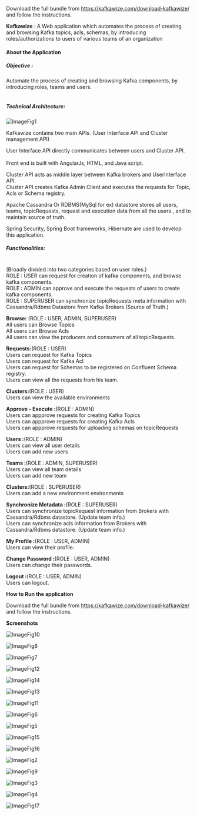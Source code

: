 
Download the full bundle from https://kafkawize.com/download-kafkawize/ and follow the instructions.

<b>Kafkawize</b> : A Web application which automates the process of creating and browsing Kafka topics, acls, schemas, by introducing  roles/authorizations to users of various teams of an organization

<h4>About the Application</h4> 

<h5>Objective :</h5>
Automate the process of creating and browsing Kafka components, by introducing roles, teams and users.<br><br>

<h5>Technical Architecture:</h5>

![ImageFig1](https://github.com/kafkawize/kafkawize/blob/master/screenshots/arch.png)

Kafkawize contains two main APIs. (User Interface API  and Cluster management API)

User Interface API directly communicates between users and Cluster API.<br><br>
Front end is built with AngularJs, HTML, and Java script.<br>

Cluster API acts as middle layer between Kafka brokers and UserInterface API.<br>
Cluster API creates Kafka Admin Client and executes the requests for Topic, Acls or Schema registry.<br>

Apache Cassandra Or RDBMS(MySql for ex) datastore stores all users, teams, topicRequests, request and execution data from all the users., and to maintain source of truth.<br>

Spring Security, Spring Boot frameworks, Hibernate are used to develop this application.<br>

<h5>Functionalities:</h5><br> (Broadly divided into two categories based on user roles.)<br>
ROLE : USER  can request for creation of kafka components, and browse kafka components.<br>
ROLE : ADMIN  can approve and execute the requests of users to create kafka components.<br>
ROLE : SUPERUSER can synchronize topicRequests meta information with Cassandra/Rdbms Datastore from Kafka Brokers (Source of Truth.)<br>

<b>Browse:</b> (ROLE : USER, ADMIN, SUPERUSER)<br>
All users can Browse Topics<br>
All users can Browse Acls<br>
All users can view the producers and consumers of all topicRequests. <br>

<b>Requests:</b>(ROLE : USER)<br>
Users can request for Kafka Topics <br>
Users can request for Kafka Acl <br>
Users can request for Schemas to be registered on Confluent Schema registry. <br>
Users can view all the requests from his team. <br>

<b>Clusters:</b>(ROLE : USER)<br>
Users can view the available environments <br>

<b>Approve - Execute :</b>(ROLE : ADMIN)<br>
Users can appprove requests for creating Kafka Topics <br>
Users can appprove requests for creating Kafka Acls <br>
Users can appprove requests for uploading schemas on topicRequests<br>

<b>Users :</b>(ROLE : ADMIN)<br>
Users can view all user details <br>
Users can add new users <br>

<b>Teams :</b>(ROLE : ADMIN, SUPERUSER)<br>
Users can view all team details <br>
Users can add new team <br>

<b>Clusters:</b>(ROLE : SUPERUSER)<br>
Users can add a new environment environments  <br>

<b>Synchronize Metadata :</b>(ROLE : SUPERUSER)<br>
Users can synchronize topicRequest information from Brokers with Cassandra/Rdbms datastore. (Update team info.) <br>
Users can synchronize acls information from Brokers with Cassandra/Rdbms datastore. (Update team info.) <br>

<b>My Profile :</b>(ROLE : USER, ADMIN)<br>
Users can view their profile. <br>

<b>Change Password :</b>(ROLE : USER, ADMIN)<br>
Users can change their passwords. <br>

<b>Logout :</b>(ROLE : USER, ADMIN)<br>
Users can logout. <br>

<b>How to Run the application</b>

Download the full bundle from https://kafkawize.com/download-kafkawize/ and follow the instructions.


<b>Screenshots</b>

![ImageFig10](https://github.com/kafkawize/kafkawize/blob/master/screenshots/login.JPG)

![ImageFig8](https://github.com/kafkawize/kafkawize/blob/master/screenshots/BrowseTopics.JPG)

![ImageFig7](https://github.com/kafkawize/kafkawize/blob/master/screenshots/BrowseAcls.JPG)

![ImageFig12](https://github.com/kafkawize/kafkawize/blob/master/screenshots/ProducersConsumers.JPG)

![ImageFig14](https://github.com/kafkawize/kafkawize/blob/master/screenshots/RequestTopic.JPG)

![ImageFig13](https://github.com/kafkawize/kafkawize/blob/master/screenshots/RequestACL.JPG)

![ImageFig11](https://github.com/kafkawize/kafkawize/blob/master/screenshots/MyRequests.JPG)

![ImageFig6](https://github.com/kafkawize/kafkawize/blob/master/screenshots/ApproveTopics.JPG)

![ImageFig5](https://github.com/kafkawize/kafkawize/blob/master/screenshots/ApproveACL.JPG)

![ImageFig15](https://github.com/kafkawize/kafkawize/blob/master/screenshots/SynchronizeAcls.JPG)

![ImageFig16](https://github.com/kafkawize/kafkawize/blob/master/screenshots/SynchronizeTopics.JPG)

![ImageFig2](https://github.com/kafkawize/kafkawize/blob/master/screenshots/AddCluster.JPG)

![ImageFig9](https://github.com/kafkawize/kafkawize/blob/master/screenshots/Environments.JPG)

![ImageFig3](https://github.com/kafkawize/kafkawize/blob/master/screenshots/AddTeam.JPG)

![ImageFig4](https://github.com/kafkawize/kafkawize/blob/master/screenshots/AddUser.JPG)

![ImageFig17](https://github.com/kafkawize/kafkawize/blob/master/screenshots/ActivityLog.JPG)
